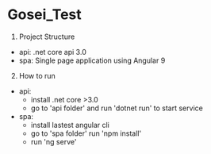 # Gosei_Test

1. Project Structure
  - api: .net core api 3.0
  - spa: Single page application using Angular 9

2. How to run
  - api: 
    + install .net core >3.0
    + go to 'api folder' and run 'dotnet run' to start service
  - spa:
    + install lastest angular cli
    + go to 'spa folder' run 'npm install'
    + run 'ng serve'